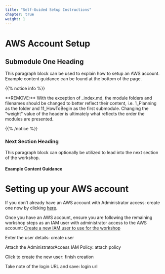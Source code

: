 ```yaml
---
title: "Self-Guided Setup Instructions" 
chapter: true
weight: 1 
---
```


<!-- MORE SUBMODULES CAN BE ADDED TO DIVIDE UP THE SETUP INTO SMALLER SECTIONS -->
<!-- COPY AND PASTE THIS SUBMODULE FILE, RENAME, AND CHANGE THE CONTENTS AS NECESSARY -->

# AWS Account Setup 

## Submodule One Heading

This paragraph block can be used to explain how to setup an AWS account. Example content guidance can be found at the bottom of the page.

{{% notice info %}}
<p style='text-align: left;'>
**REMOVE:** With the exception of _index.md, the module folders and filenames should be changed to better reflect their content, i.e. 1_Planning as the folder and 11_HowToBegin as the first submodule. Changing the "weight" value of the header is ultimately what reflects the order the modules are presented.
</p>
{{% /notice %}}

### Next Section Heading 
This paragraph block can optionally be utilized to lead into the next section of the workshop.

#### Example Content Guidance
# Setting up your AWS account 

If you don’t already have an AWS account with Administrator access: create one now by clicking <a href="https://aws.amazon.com/getting-started/">here</a>.

Once you have an AWS account, ensure you are following the remaining workshop steps as an IAM user with administrator access to the AWS account: <a href="https://console.aws.amazon.com/iam/home?#/users$new">Create a new IAM user to use for the workshop</a>

Enter the user details: create user

Attach the AdministratorAccess IAM Policy: attach policy

Click to create the new user: finish creation

Take note of the login URL and save: login url
